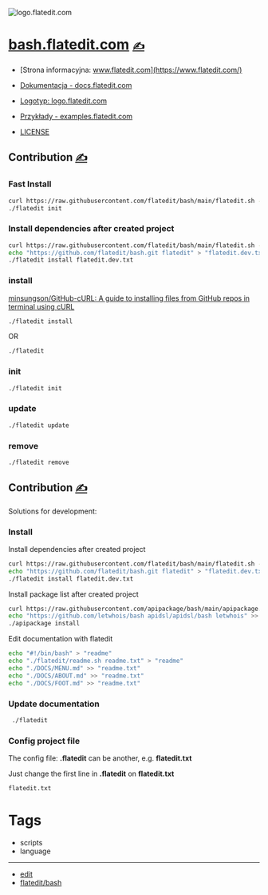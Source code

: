 
![logo.flatedit.com](https://logo.flatedit.com/1/cover.png)

# [bash.flatedit.com](https://bash.flatedit.com/) [<span style='font-size:20px;'>&#x270D;</span>](https://github.com/flatedit/bash/edit/main/MD/MENU.md) 

+ [Strona informacyjna: www.flatedit.com](https://www.flatedit.com/)
+ [Dokumentacja - docs.flatedit.com](https://docs.flatedit.com/)
+ [Logotyp: logo.flatedit.com](https://logo.flatedit.com/)
+ [Przykłady - examples.flatedit.com](http://examples.flatedit.com)

+ [LICENSE](../LICENSE)




## Contribution [<span style='font-size:20px;'>&#x270D;</span>](https://github.com/flatedit/bash/edit/main/MD/START.md)

### Fast Install

```bash
curl https://raw.githubusercontent.com/flatedit/bash/main/flatedit.sh -o flatedit
./flatedit init
```

### Install dependencies after created project

```bash
curl https://raw.githubusercontent.com/flatedit/bash/main/flatedit.sh -o flatedit
echo "https://github.com/flatedit/bash.git flatedit" > "flatedit.dev.txt"
./flatedit install flatedit.dev.txt
```

### install

[minsungson/GitHub-cURL: A guide to installing files from GitHub repos in terminal using cURL](https://github.com/minsungson/GitHub-cURL)

```bash
./flatedit install
```
OR

```bash
./flatedit
```

### init

```bash
./flatedit init
```

### update

```bash
./flatedit update
```


### remove

```bash
./flatedit remove
```


## Contribution [<span style='font-size:20px;'>&#x270D;</span>](https://github.com/flatedit/bash/edit/main/MD/CONTRIBUTION.md)


Solutions for development:

### Install

Install dependencies after created project
```bash
curl https://raw.githubusercontent.com/flatedit/bash/main/flatedit.sh -o flatedit
echo "https://github.com/flatedit/bash.git flatedit" > "flatedit.dev.txt"
./flatedit install flatedit.dev.txt
```


Install package list after created project
```bash
curl https://raw.githubusercontent.com/apipackage/bash/main/apipackage.sh -o apipackage
echo "https://github.com/letwhois/bash apidsl/apidsl/bash letwhois" >> "apipackage.txt"
./apipackage install
```

Edit documentation with flatedit
```bash
echo "#!/bin/bash" > "readme"
echo "./flatedit/readme.sh readme.txt" > "readme"
echo "./DOCS/MENU.md" >> "readme.txt"
echo "./DOCS/ABOUT.md" >> "readme.txt"
echo "./DOCS/FOOT.md" >> "readme.txt"
```

### Update documentation

```bash
 ./flatedit
```

### Config project file

The config file: **.flatedit** can be another, e.g. **flatedit.txt**

Just change the first line in  **.flatedit** on **flatedit.txt**
```bash
flatedit.txt
```





# Tags

+ scripts
+ language

---

+ [edit](https://github.com/flatedit/bash/edit/main/README.md)
+ [flatedit/bash](https://github.com/flatedit/bash)
